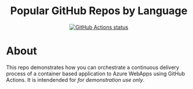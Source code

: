 <h1 align=center>Popular GitHub Repos by Language</h1>
<p align=center>
    <a href="https://github.com/pied-piper-inc/universe-2020">
        <img alt="GitHub Actions status" src="https://github.com/pied-piper-inc/universe-2020/actions/workflows/deploy.yml/badge.svg?event=push&branch=main">
    </a>
 </p>

# About 
This repo demonstrates how you can orchestrate a continuous delivery process of a container based application to Azure WebApps using GitHub Actions.  It is intendended for _for demonstration use only_.
